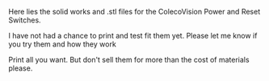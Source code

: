 Here lies the solid works and .stl files for the ColecoVision Power and Reset Switches.

I have not had a chance to print and test fit them yet.  Please let me know if you try them and how they work

Print all you want. But don't sell them for more than the cost of materials please.
